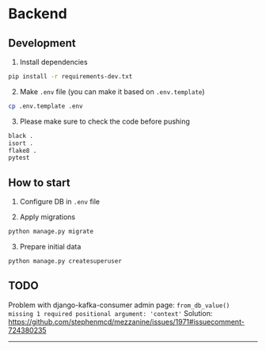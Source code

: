 # Backend

## Development

1. Install dependencies

```bash
pip install -r requirements-dev.txt
```

2. Make `.env` file (you can make it based on `.env.template`)

```bash
cp .env.template .env
```

3. Please make sure to check the code before pushing

```bash
black .
isort .
flake8 .
pytest
```

## How to start

1. Configure DB in `.env` file

2. Apply migrations

```bash
python manage.py migrate
```

3. Prepare initial data

```bash
python manage.py createsuperuser
```

## TODO

Problem with django-kafka-consumer admin page: `from_db_value() missing 1 required positional argument: 'context'`
Solution: https://github.com/stephenmcd/mezzanine/issues/1971#issuecomment-724380235

---
